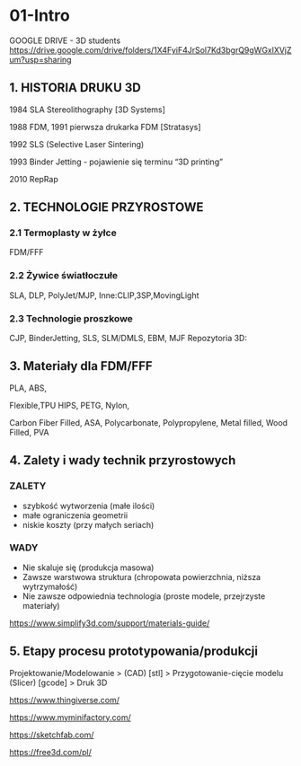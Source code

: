# 01-Intro


GOOGLE DRIVE - 3D students
https://drive.google.com/drive/folders/1X4FyiF4JrSol7Kd3bgrQ9gWGxlXVjZum?usp=sharing



## 1. HISTORIA DRUKU 3D

1984 SLA Stereolithography [3D Systems]

1988 FDM, 1991 pierwsza drukarka FDM [Stratasys]

1992 SLS (Selective Laser Sintering)

1993 Binder Jetting - pojawienie się terminu “3D printing”

2010 RepRap


## 2. TECHNOLOGIE PRZYROSTOWE

### 2.1 Termoplasty w żyłce        

FDM/FFF 

### 2.2 Żywice światłoczułe

SLA, DLP, PolyJet/MJP,
Inne:CLIP,3SP,MovingLight

### 2.3 Technologie proszkowe

CJP, BinderJetting, SLS,
SLM/DMLS, EBM, MJF
Repozytoria 3D:

## 3. Materiały dla FDM/FFF

PLA,
ABS,

Flexible,TPU
HIPS,
PETG,
Nylon,

Carbon Fiber Filled,
ASA,
Polycarbonate,
Polypropylene,
Metal filled,
Wood Filled,
PVA

## 4. Zalety i wady technik przyrostowych

### ZALETY
+ szybkość wytworzenia (małe ilości)
+ małe ograniczenia geometrii
+ niskie koszty (przy małych seriach)
### WADY
- Nie skaluje się (produkcja masowa)
- Zawsze warstwowa struktura (chropowata powierzchnia, niższa wytrzymałość)
- Nie zawsze odpowiednia technologia (proste modele, przejrzyste materiały)

https://www.simplify3d.com/support/materials-guide/


## 5. Etapy procesu prototypowania/produkcji

Projektowanie/Modelowanie > (CAD) [stl] > Przygotowanie-cięcie modelu (Slicer) [gcode] > Druk 3D


https://www.thingiverse.com/

https://www.myminifactory.com/

https://sketchfab.com/

https://free3d.com/pl/
